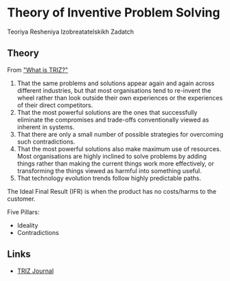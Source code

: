 # Theory of Inventive Problem Solving

Teoriya Resheniya Izobreatatelskikh Zadatch

## Theory

From ["What is TRIZ?"](https://triz-journal.com/what-is-triz/)

1. That the same problems and solutions appear again and again across different
   industries, but that most organisations tend to re-invent the wheel rather
   than look outside their own experiences or the experiences of their direct
   competitors.
2. That the most powerful solutions are the ones that successfully eliminate
   the compromises and trade-offs conventionally viewed as inherent in systems.
3. That there are only a small number of possible strategies for overcoming
   such contradictions.
4. That the most powerful solutions also make maximum use of resources. Most
   organisations are highly inclined to solve problems by adding things rather
   than making the current things work more effectively, or transforming the
   things viewed as harmful into something useful.
5. That technology evolution trends follow highly predictable paths.

The Ideal Final Result (IFR) is when the product has no costs/harms to the customer.

Five Pillars:
- Ideality
- Contradictions

## Links
- [TRIZ Journal](https://triz-journal.com)
